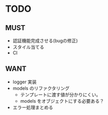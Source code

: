 # TODO

## MUST

- 認証機能完成させる(bugの修正)
- スタイル当てる
- CI

## WANT

- logger 実装
- models のリファクタリング
  - テンプレートに渡す値が分かりにくい。
  - models をオブジェクトにする必要ある？
- エラー処理まとめる
